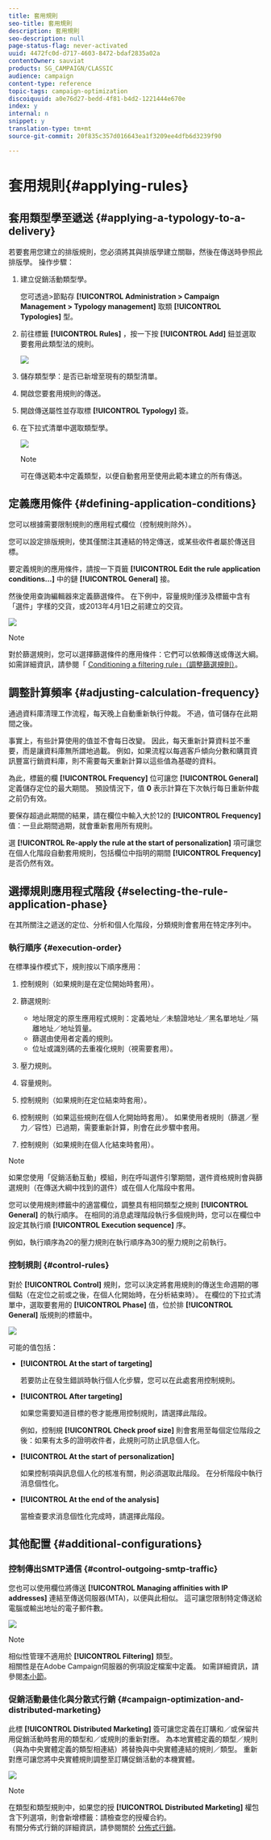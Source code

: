 ```yaml
---
title: 套用規則
seo-title: 套用規則
description: 套用規則
seo-description: null
page-status-flag: never-activated
uuid: 4472fc0d-d717-4603-8472-bdaf2835a02a
contentOwner: sauviat
products: SG_CAMPAIGN/CLASSIC
audience: campaign
content-type: reference
topic-tags: campaign-optimization
discoiquuid: a0e76d27-bedd-4f81-b4d2-1221444e670e
index: y
internal: n
snippet: y
translation-type: tm+mt
source-git-commit: 20f835c357d016643ea1f3209ee4dfb6d3239f90

---
```



# 套用規則{#applying-rules}

## 套用類型學至遞送 {#applying-a-typology-to-a-delivery}

若要套用您建立的排版規則，您必須將其與排版學建立關聯，然後在傳送時參照此排版學。 操作步驟：

1. 建立促銷活動類型學。

   您可透過>節點存 **[!UICONTROL Administration > Campaign Management > Typology management]** 取類 **[!UICONTROL Typologies]** 型。

1. 前往標籤 **[!UICONTROL Rules]** ，按一下按 **[!UICONTROL Add]** 鈕並選取要套用此類型法的規則。

   ![](assets/campaign_opt_pressure_sample_1_6.png)

1. 儲存類型學：是否已新增至現有的類型清單。
1. 開啟您要套用規則的傳送。
1. 開啟傳送屬性並存取標 **[!UICONTROL Typology]** 簽。
1. 在下拉式清單中選取類型學。

   ![](assets/campaign_opt_pressure_sample_1_7.png)

   >[!NOTE]
   >
   >可在傳送範本中定義類型，以便自動套用至使用此範本建立的所有傳送。

## 定義應用條件 {#defining-application-conditions}

您可以根據需要限制規則的應用程式欄位（控制規則除外）。

您可以設定排版規則，使其僅關注其連結的特定傳送，或某些收件者屬於傳送目標。

要定義規則的應用條件，請按一下頁籤 **[!UICONTROL Edit the rule application conditions...]** 中的鏈 **[!UICONTROL General]** 接。

然後使用查詢編輯器來定義篩選條件。 在下例中，容量規則僅涉及標籤中含有「選件」字樣的交貨，或2013年4月1日之前建立的交貨。

![](assets/campaign_opt_create_capacity_criterion.png)

>[!NOTE]
>
>對於篩選規則，您可以選擇篩選條件的應用條件：它們可以依賴傳送或傳送大綱。 如需詳細資訊，請參閱「 [Conditioning a filtering rule」（調整篩選規則）](../../campaign/using/filtering-rules.md#conditioning-a-filtering-rule)。

## 調整計算頻率 {#adjusting-calculation-frequency}

通過資料庫清理工作流程，每天晚上自動重新執行仲裁。 不過，值可儲存在此期間之後。

事實上，有些計算使用的值並不會每日改變。 因此，每天重新計算資料並不重要，而是讓資料庫無所謂地過載。 例如，如果流程以每週客戶傾向分數和購買資訊豐富行銷資料庫，則不需要每天重新計算以這些值為基礎的資料。

為此，標籤的欄 **[!UICONTROL Frequency]** 位可讓您 **[!UICONTROL General]** 定義儲存定位的最大期間。 預設情況下，值 **0** 表示計算在下次執行每日重新仲裁之前仍有效。

要保存超過此期間的結果，請在欄位中輸入大於12的 **[!UICONTROL Frequency]** 值：一旦此期間過期，就會重新套用所有規則。

選 **[!UICONTROL Re-apply the rule at the start of personalization]** 項可讓您在個人化階段自動套用規則，包括欄位中指明的期間 **[!UICONTROL Frequency]** 是否仍然有效。

## 選擇規則應用程式階段 {#selecting-the-rule-application-phase}

在其所關注之遞送的定位、分析和個人化階段，分類規則會套用在特定序列中。

### 執行順序 {#execution-order}

在標準操作模式下，規則按以下順序應用：

1. 控制規則（如果規則是在定位開始時套用）。
1. 篩選規則:

   * 地址限定的原生應用程式規則：定義地址／未驗證地址／黑名單地址／隔離地址／地址質量。
   * 篩選由使用者定義的規則。
   * 位址或識別碼的去重複化規則（視需要套用）。

1. 壓力規則。
1. 容量規則。
1. 控制規則（如果規則在定位結束時套用）。
1. 控制規則（如果這些規則在個人化開始時套用）。 如果使用者規則（篩選／壓力／容性）已過期，需要重新計算，則會在此步驟中套用。
1. 控制規則（如果規則在個人化結束時套用）。

>[!NOTE]
>
>如果您使用「促銷活動互動」模組，則在呼叫選件引擎期間，選件資格規則會與篩選規則（在傳送大綱中找到的選件）或在個人化階段中套用。

您可以使用規則標籤中的適當欄位，調整具有相同類型之規則 **[!UICONTROL General]** 的執行順序。 在相同的消息處理階段執行多個規則時，您可以在欄位中設定其執行順 **[!UICONTROL Execution sequence]** 序。

例如，執行順序為20的壓力規則在執行順序為30的壓力規則之前執行。

### 控制規則 {#control-rules}

對於 **[!UICONTROL Control]** 規則，您可以決定將套用規則的傳送生命週期的哪個點（在定位之前或之後，在個人化開始時，在分析結束時）。 在欄位的下拉式清單中，選取要套用的 **[!UICONTROL Phase]** 值，位於排 **[!UICONTROL General]** 版規則的標籤中。

![](assets/campaign_opt_define_control_phase.png)

可能的值包括：

* **[!UICONTROL At the start of targeting]**

   若要防止在發生錯誤時執行個人化步驟，您可以在此處套用控制規則。

* **[!UICONTROL After targeting]**

   如果您需要知道目標的卷才能應用控制規則，請選擇此階段。

   例如，控制規 **[!UICONTROL Check proof size]** 則會套用至每個定位階段之後：如果有太多的證明收件者，此規則可防止訊息個人化。

* **[!UICONTROL At the start of personalization]**

   如果控制項與訊息個人化的核准有關，則必須選取此階段。 在分析階段中執行消息個性化。

* **[!UICONTROL At the end of the analysis]**

   當檢查要求消息個性化完成時，請選擇此階段。

## 其他配置 {#additional-configurations}

### 控制傳出SMTP通信 {#control-outgoing-smtp-traffic}

您也可以使用欄位將傳送 **[!UICONTROL Managing affinities with IP addresses]** 連結至傳送伺服器(MTA)，以便與此相似。 這可讓您限制特定傳送給電腦或輸出地址的電子郵件數。

![](assets/campaign_opt_select_ip_affinity.png)

>[!NOTE]
>
>相似性管理不適用於 **[!UICONTROL Filtering]** 類型。\
>相關性是在Adobe Campaign伺服器的例項設定檔案中定義。 如需詳細資訊，請參閱[本小節](../../installation/using/about-initial-configuration.md)。

### 促銷活動最佳化與分散式行銷 {#campaign-optimization-and-distributed-marketing}

此標 **[!UICONTROL Distributed Marketing]** 簽可讓您定義在訂購和／或保留共用促銷活動時套用的類型和／或規則的重新對應。 為本地實體定義的類型／規則（與為中央實體定義的類型相連結）將替換與中央實體連結的規則／類型。 重新對應可讓您將中央實體規則調整至訂購促銷活動的本機實體。

![](assets/simu_campaign_opti_distrib_mkg.png)

>[!NOTE]
>
>在類型和類型規則中，如果您的授 **[!UICONTROL Distributed Marketing]** 權包含下列選項，則會新增標籤：請檢查您的授權合約。\
>有關分佈式行銷的詳細資訊，請參閱關於 [分佈式行銷](../../campaign/using/about-distributed-marketing.md)。

